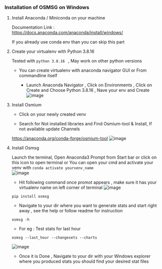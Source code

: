 ### Installation of OSMSG on Windows 

1. Install Anaconda / Miniconda on your machine 

    Documentation Link : https://docs.anaconda.com/anaconda/install/windows/ 
    
    If you already use conda env than you can skip this part 

2. Create your virtualenv with Python 3.8.16 

    Tested with ```python 3.8.16 ``` , May work on other python versions

    - You can create virtualenv with anaconda navigator GUI or From commandline itself 
        
        - Launch Anaconda Navigator , Click on Environments , Click on Create and Choose Python 3.8.16 , Nave your env and Create 
        ![image](https://user-images.githubusercontent.com/36752999/222939899-40a5b683-04bd-4d7f-ae34-a38c3fb32977.png)

3. Install Osmium 
    
    - Click on your newly created venv 
    
    - Search for Not installed libraries and Find Osmium-tool & Install, If not available update Channels
    
    https://anaconda.org/conda-forge/osmium-tool
   ![image](https://user-images.githubusercontent.com/36752999/222939895-c98f364e-6413-47c0-8924-cecf1120f0a8.png)

4. Install Osmsg 

    Launch the terminal, Open Anaconda3 Prompt from Start bar or click on this icon to open terminal or You can open your cmd and activate your venv with ```conda activate yourvenv_name```  
        ![image](https://user-images.githubusercontent.com/36752999/222939893-f9959639-f75c-4b7d-8a59-3ecb380619df.png)

    - Hit following command once promot appears , make sure it has your virtualenv name on left corner of terminal
    ![image](https://user-images.githubusercontent.com/36752999/222939919-e4017c87-55d5-4149-b9c3-504b231d8eae.png)

    ```
    pip install osmsg
    ```
    - Navigate to your dir where you want to generate stats and start right away , see the help or follow readme for instruction
    ```
    osmsg -h 
    ```
    - For eg : Test stats for last hour
    ```
    osmsg --last_hour --changesets --charts
    ```
    ![image](https://user-images.githubusercontent.com/36752999/222940077-b5260c4b-78e2-41e7-8f63-d5267fa72859.png)
    - Once it is Done , Navigate to your dir with your Windows explorer where you produced stats you should find your desired stat files 
